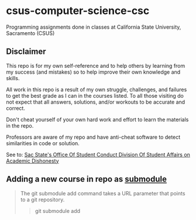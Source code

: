 # csus-computer-science-csc

Programming assignments done in classes at California State University, Sacramento (CSUS)

## Disclaimer 

This repo is for my own self-reference and to help others by learning from my success (and mistakes) so to help improve their own knowledge and skills.

All work in this repo is a result of my own struggle, challenges, and failures to get the best grade as I can in the courses listed.
To all those visiting do not expect that all answers, solutions, and/or workouts to be accurate and correct.

Don't cheat yourself of your own hard work and effort to learn the materials in the repo.

Professors are aware of my repo and have anti-cheat software to detect similarities in code or solution.

See to: [Sac State's Office Of Student Conduct Division Of Student Affairs on Academic Dishonesty]( https://www.csus.edu/student-affairs/student-conduct/academic-dishonesty.html)

## Adding a new course in repo as [submodule](https://www.atlassian.com/git/tutorials/git-submodule)

>The git submodule add command takes a URL parameter that points to a git repository.
>>git submodule add
